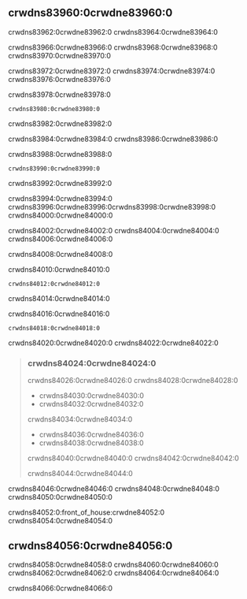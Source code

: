 ## crwdns83960:0crwdne83960:0

crwdns83962:0crwdne83962:0 crwdns83964:0crwdne83964:0

crwdns83966:0crwdne83966:0 crwdns83968:0crwdne83968:0 crwdns83970:0crwdne83970:0

crwdns83972:0crwdne83972:0 crwdns83974:0crwdne83974:0 crwdns83976:0crwdne83976:0

<span class="filename">crwdns83978:0crwdne83978:0</span>

```rust,ignore,does_not_compile
crwdns83980:0crwdne83980:0
```

<span class="caption">crwdns83982:0crwdne83982:0</span>

crwdns83984:0crwdne83984:0 crwdns83986:0crwdne83986:0

<span class="filename">crwdns83988:0crwdne83988:0</span>

```rust,ignore
crwdns83990:0crwdne83990:0
```

<span class="caption">crwdns83992:0crwdne83992:0</span>

crwdns83994:0crwdne83994:0 crwdns83996:0crwdne83996:0<!-- ignore -->crwdns83998:0crwdne83998:0 crwdns84000:0crwdne84000:0

crwdns84002:0crwdne84002:0 crwdns84004:0crwdne84004:0 crwdns84006:0crwdne84006:0

crwdns84008:0crwdne84008:0

<span class="filename">crwdns84010:0crwdne84010:0</span>

```rust,ignore
crwdns84012:0crwdne84012:0
```

crwdns84014:0crwdne84014:0

<span class="filename">crwdns84016:0crwdne84016:0</span>

```rust,ignore
crwdns84018:0crwdne84018:0
```

crwdns84020:0crwdne84020:0 crwdns84022:0crwdne84022:0

> ### crwdns84024:0crwdne84024:0
> 
> crwdns84026:0crwdne84026:0 crwdns84028:0crwdne84028:0
> 
> * crwdns84030:0crwdne84030:0
> * crwdns84032:0crwdne84032:0
> 
> crwdns84034:0crwdne84034:0
> 
> * crwdns84036:0crwdne84036:0
> * crwdns84038:0crwdne84038:0
> 
> crwdns84040:0crwdne84040:0 crwdns84042:0crwdne84042:0
> 
> crwdns84044:0crwdne84044:0

crwdns84046:0crwdne84046:0 crwdns84048:0crwdne84048:0 crwdns84050:0crwdne84050:0

crwdns84052:0:front_of_house:crwdne84052:0 crwdns84054:0crwdne84054:0

## crwdns84056:0crwdne84056:0

crwdns84058:0crwdne84058:0 crwdns84060:0crwdne84060:0 crwdns84062:0crwdne84062:0 crwdns84064:0crwdne84064:0

crwdns84066:0crwdne84066:0
